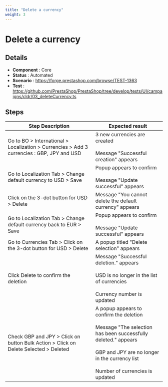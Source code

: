 ```yaml
---
title: "Delete a currency"
weight: 3
---
```


# Delete a currency
## Details
* **Component** : Core
* **Status** : Automated
* **Scenario** : https://forge.prestashop.com/browse/TEST-1363
* **Test** : https://github.com/PrestaShop/PrestaShop/tree/develop/tests/UI/campaigns/cldr/03_deleteCurrency.ts

## Steps
| Step Description | Expected result |
| ----- | ----- |
| Go to BO > International > Localization > Currencies > Add 3 currencies : GBP, JPY and USD | 3 new currencies are created<br><br>Message "Successful creation" appears |
| Go to Localization Tab > Change default currency to USD > Save | Popup appears to confirm<br><br>Message "Update successful" appears |
| Click on the 3-dot button for USD > Delete | Message "You cannot delete the default currency" appears |
| Go to Localization Tab > Change default currency back to EUR > Save | Popup appears to confirm<br><br>Message "Update successful" appears |
| Go to Currencies Tab > Click on the 3-dot button for USD > Delete | A popup titled "Delete selection" appears |
| Click Delete to confirm the deletion | Message "Successful deletion." appears<br><br>USD is no longer in the list of currencies<br><br>Currency number is updated |
| Check GBP and JPY > Click on button Bulk Action > Click on Delete Selected > Deleted | A popup appears to confirm the deletion<br><br>Message "The selection has been successfully deleted." appears<br><br>GBP and JPY are no longer in the currency list<br><br>Number of currencies is updated |
